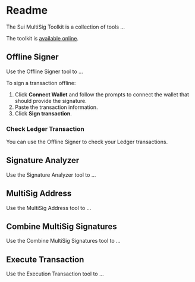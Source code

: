 # Readme

The Sui MultiSig Toolkit is a collection of tools ...

The toolkit is [available online](https://multisig-toolkit.mystenlabs.com/).

## Offline Signer

Use the Offline Signer tool to ...

To sign a transaction offline:

1. Click **Connect Wallet** and follow the prompts to connect the wallet that should provide the signature.
1. Paste the transaction information.
1. Click **Sign transaction**.

### Check Ledger Transaction

You can use the Offline Signer to check your Ledger transactions.

## Signature Analyzer

Use the Signature Analyzer tool to ...

## MultiSig Address

Use the MultiSig Address tool to ...

## Combine MultiSig Signatures

Use the Combine MultiSig Signatures tool to ...

## Execute Transaction

Use the Execution Transaction tool to ...

